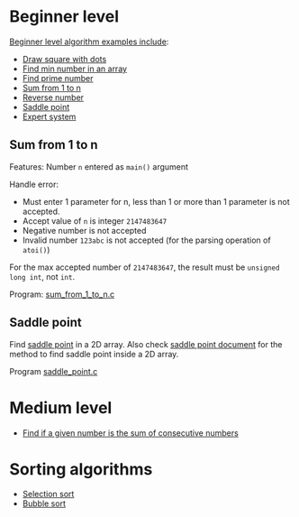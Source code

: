 # Beginner level

[Beginner level algorithm examples include](Beginner%20level.md):

* [Draw square with dots](Beginner%20level.md#draw-square-with-dots)
* [Find min number in an array](Beginner%20level.md#find-min-number-in-an-array)
* [Find prime number](Beginner%20level.md#find-prime-number)
* [Sum from 1 to n](#sum-from-1-to-n)
* [Reverse number](Beginner%20level.md#reverse-number)
* [Saddle point](saddle%point)
* [Expert system](Expert%20system)

## Sum from 1 to n

Features: Number ``n`` entered as ``main()`` argument

Handle error:

* Must enter 1 parameter for n, less than 1 or more than 1 parameter is not accepted.
* Accept value of ``n`` is integer ``2147483647``
* Negative number is not accepted
* Invalid number ``123abc`` is not accepted (for the parsing operation of ``atoi()``)

For the max accepted number of ``2147483647``, the result must be ``unsigned long int``, not ``int``.

Program: [sum_from_1_to_n.c](sum_from_1_to_n.c)

## Saddle point

Find [saddle point](https://github.com/TranPhucVinh/C/tree/master/Introduction/Data%20structure/Array#saddle-point) in a 2D array. Also check [saddle point document](https://github.com/TranPhucVinh/C/tree/master/Introduction/Data%20structure/Array#saddle-point) for the method to find saddle point inside a 2D array.

Program [saddle_point.c](saddle_point.c)

# Medium level

* [Find if a given number is the sum of consecutive numbers]()

# Sorting algorithms

* [Selection sort](Sorting%20algorithms#selection-sort)
* [Bubble sort](Sorting%20algorithms#bubble-sort)
